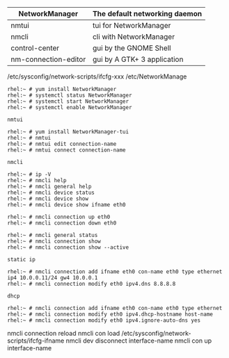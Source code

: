 
| NetworkManager		| The default networking daemon		|
| --------------------- | --------------------------------- |
| nmtui					| tui for NetworkManager			|
| nmcli					| cli with NetworkManager			|
| control-center		| gui by the GNOME Shell			|
| nm-connection-editor	| gui by A GTK+ 3 application		|

/etc/sysconfig/network-scripts/ifcfg-xxx
/etc/NetworkManage


	rhel:~ # yum install NetworkManager
	rhel:~ # systemctl status NetworkManager
	rhel:~ # systemctl start NetworkManager
	rhel:~ # systemctl enable NetworkManager


`nmtui`

	rhel:~ # yum install NetworkManager-tui
	rhel:~ # nmtui
	rhel:~ # nmtui edit connection-name
	rhel:~ # nmtui connect connection-name


`nmcli`

	rhel:~ # ip -V
	rhel:~ # nmcli help
	rhel:~ # nmcli general help
	rhel:~ # nmcli device status
	rhel:~ # nmcli device show
	rhel:~ # nmcli device show ifname eth0

	rhel:~ # nmcli connection up eth0
	rhel:~ # nmcli connection down eth0

	rhel:~ # nmcli general status
	rhel:~ # nmcli connection show
	rhel:~ # nmcli connection show --active


`static ip`

	rhel:~ # nmcli connection add ifname eth0 con-name eth0 type ethernet ip4 10.0.0.11/24 gw4 10.0.0.1
	rhel:~ # nmcli connection modify eth0 ipv4.dns 8.8.8.8


`dhcp`

	rhel:~ # nmcli connection add ifname eth0 con-name eth0 type ethernet
	rhel:~ # nmcli connection modify eth0 ipv4.dhcp-hostname host-name
	rhel:~ # nmcli connection modify eth0 ipv4.ignore-auto-dns yes



nmcli connection reload
nmcli con load /etc/sysconfig/network-scripts/ifcfg-ifname
nmcli dev disconnect interface-name
nmcli con up interface-name
